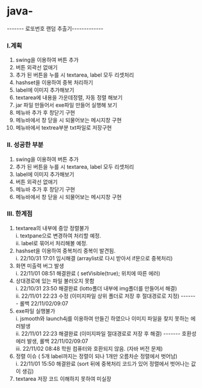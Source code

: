 # java-
------- 로또번호 랜덤 추출기-------------

### I.계획
1. swing을 이용하여 버튼 추가
2. 버튼 외곽선 없애기
3. 추가 된 버튼을 누를 시 textarea, label 모두 리셋처리
4. hashset을 이용하여 중복 처리하기
5. label에 이미지 추가해보기
6. textarea에 내용을 가운데정렬, 자동 정렬 해보기
7. jar 파일 만들어서 exe파일 만들어 실행해 보기
8. 메뉴바 추가 후 창닫기 구현
9. 메뉴바에서 창 닫을 시 되물어보는 메시지창 구현
10. 메뉴바에서 textrea부분 txt파일로 저장구현

### II. 성공한 부분
1. swing을 이용하여 버튼 추가
2. 추가 된 버튼을 누를 시 textarea, label 모두 리셋처리
3. label에 이미지 추가해보기
4. 버튼 외곽선 없애기
5. 메뉴바 추가 후 창닫기 구현
6. 메뉴바에서 창 닫을 시 되물어보는 메시지창 구현

### III. 한계점
1. textarea의 내부에 중앙 정렬불가  
i. textpane으로 변경하여 처리할 예정.  
ii. label로 묶어서 처리해볼 예정.    
2. hashset을 이용하여 중복처리 중복이 발견됨.  
i. 22/10/31 17:01 임시해결 (arraylist로 다시 받아서 if문으로 중복처리)  
3. 화면 미출력 버그 발생  
i. 22/11/01 08:51 해결완료 ( setVisible(true); 위치에 따른 에러)    
4. 상대경로에 있는 파일 불러오지 못함  
i. 22/10/31 23:50 해결완료 (lotto폴더 내부에 img폴더를 만들어서 해결)  
ii. 22/11/01 22:23 수정 (이미지파일 상위 폴더로 저장 후 절대경로로 지정) ------- 롤백 22/11/02/09:07  
5. exe파일 실행불가   
i. jsmooth와 launch4j를 이용하여 만들긴 하였으나 이미지 파일을 찾지 못하는 에러발생   
ii. 22/11/01 22:23 해결완료 (이미지파일 절대경로로 저장 후 해결) ------- 호환성 에러 발생, 롤백 22/11/02/09:07  
iii. 22/11/02 08:48  학원 컴퓨터와 호환되지 않음. (자바 버전 문제)
6. 정렬 이슈 ( 5개 label까지는 정렬이 되나 1개만 오름차순 정렬에서 벗어남)  
i. 22/11/01 15:50 해결완료 (sort 뒤에 중복처리 코드가 있어 정렬에서 벗어나는 값이 생김)  
7. textarea 저장 코드 이해하지 못하여 미실장  
